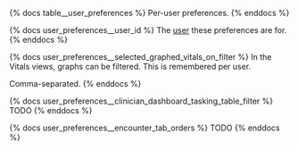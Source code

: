 {% docs table__user_preferences %}
Per-user preferences.
{% enddocs %}

{% docs user_preferences__user_id %}
The [user](#!/source/source.tamanu.tamanu.users) these preferences are for.
{% enddocs %}

{% docs user_preferences__selected_graphed_vitals_on_filter %}
In the Vitals views, graphs can be filtered. This is remembered per user.

Comma-separated.
{% enddocs %}

{% docs user_preferences__clinician_dashboard_tasking_table_filter %}
TODO
{% enddocs %}

{% docs user_preferences__encounter_tab_orders %}
TODO
{% enddocs %}
